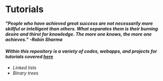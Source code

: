 # Tutorials
<p><b><i>"People who have achieved great success are not necessarily more skillful or intelligent than others. What separates them is their burning desire and thirst for knowledge. The more one knows, the more one achieves." -Robin Sharma</p></b><i>
<h4>Within this repository is a variety of codes, webapps, and projects for tutorials covered <a href="https://medium.com/@dave_p">here</a></h4> 

<ul>
  <li>Linked lists</li>
  <li>Binary trees</li>
</ul>
